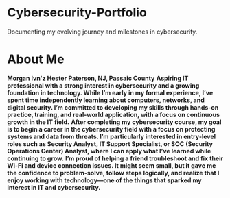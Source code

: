 # Cybersecurity-Portfolio
Documenting my evolving journey and milestones in cybersecurity.
# About Me
**Morgan Ivn'z Hester**
**Paterson, NJ, Passaic County**
**Aspiring IT professional with a strong interest in cybersecurity and a growing foundation in technology. While I’m early in my formal experience, I’ve spent time independently learning about computers, networks, and digital security. I’m committed to developing my skills through hands-on practice, training, and real-world application, with a focus on continuous growth in the IT field.**
**After completing my cybersecurity course, my goal is to begin a career in the cybersecurity field with a focus on protecting systems and data from threats. I’m particularly interested in entry-level roles such as Security Analyst, IT Support Specialist, or SOC (Security Operations Center) Analyst, where I can apply what I’ve learned while continuing to grow.**
**I’m proud of helping a friend troubleshoot and fix their Wi-Fi and device connection issues. It might seem small, but it gave me the confidence to problem-solve, follow steps logically, and realize that I enjoy working with technology—one of the things that sparked my interest in IT and cybersecurity.**

